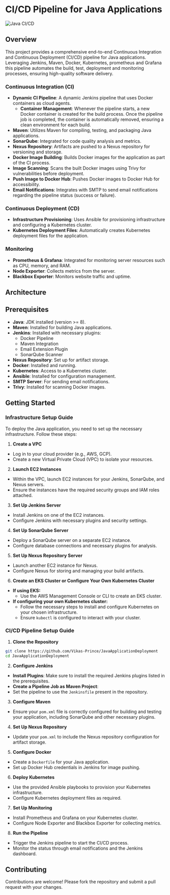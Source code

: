 # CI/CD Pipeline for Java Applications

![Java CI/CD](https://img.shields.io/badge/Java-CI/CD-blue.svg)

## Overview

This project provides a comprehensive end-to-end Continuous Integration and Continuous Deployment (CI/CD) pipeline for Java applications. Leveraging Jenkins, Maven, Docker, Kubernetes, prometheus and Grafana this pipeline automates the build, test, deployment and monitoring processes, ensuring high-quality software delivery.

### Continuous Integration (CI)

- **Dynamic CI Pipeline**: A dynamic Jenkins pipeline that uses Docker containers as cloud agents.
  - **Container Management**: Whenever the pipeline starts, a new Docker container is created for the build process. Once the pipeline job is completed, the container is automatically removed, ensuring a clean environment for each build.
- **Maven**: Utilizes Maven for compiling, testing, and packaging Java applications.
- **SonarQube**: Integrated for code quality analysis and metrics.
- **Nexus Repository**: Artifacts are pushed to a Nexus repository for versioning and storage.
- **Docker Image Building**: Builds Docker images for the application as part of the CI process.
- **Image Scanning**: Scans the built Docker images using Trivy for vulnerabilities before deployment.
- **Push Image to Docker Hub**: Pushes Docker images to Docker Hub for accessibility.
- **Email Notifications**: Integrates with SMTP to send email notifications regarding the pipeline status (success or failure).

### Continuous Deployment (CD)

- **Infrastructure Provisioning**: Uses Ansible for provisioning infrastructure and configuring a Kubernetes cluster.
- **Kubernetes Deployment Files**: Automatically creates Kubernetes deployment files for the application.

### Monitoring

- **Prometheus & Grafana**: Integrated for monitoring server resources such as CPU, memory, and RAM.
- **Node Exporter**: Collects metrics from the server.
- **Blackbox Exporter**: Monitors website traffic and uptime.

## Architecture

## Prerequisites

- **Java**: JDK installed (version >= 8).
- **Maven**: Installed for building Java applications.
- **Jenkins**: Installed with necessary plugins:
  - Docker Pipeline
  - Maven Integration
  - Email Extension Plugin
  - SonarQube Scanner
- **Nexus Repository**: Set up for artifact storage.
- **Docker**: Installed and running.
- **Kubernetes**: Access to a Kubernetes cluster.
- **Ansible**: Installed for configuration management.
- **SMTP Server**: For sending email notifications.
- **Trivy**: Installed for scanning Docker images.

## Getting Started

### Infrastructure Setup Guide

To deploy the Java application, you need to set up the necessary infrastructure. Follow these steps:

1. **Create a VPC**

- Log in to your cloud provider (e.g., AWS, GCP).
- Create a new Virtual Private Cloud (VPC) to isolate your resources.

2. **Launch EC2 Instances**

- Within the VPC, launch EC2 instances for your Jenkins, SonarQube, and Nexus servers.
- Ensure the instances have the required security groups and IAM roles attached.

3. **Set Up Jenkins Server**

- Install Jenkins on one of the EC2 instances.
- Configure Jenkins with necessary plugins and security settings.

4. **Set Up SonarQube Server**

- Deploy a SonarQube server on a separate EC2 instance.
- Configure database connections and necessary plugins for analysis.

5. **Set Up Nexus Repository Server**

- Launch another EC2 instance for Nexus.
- Configure Nexus for storing and managing your build artifacts.

6. **Create an EKS Cluster or Configure Your Own Kubernetes Cluster**

- **If using EKS:**
  - Use the AWS Management Console or CLI to create an EKS cluster.
- **If configuring your own Kubernetes cluster:**
  - Follow the necessary steps to install and configure Kubernetes on your chosen infrastructure.
  - Ensure `kubectl` is configured to interact with your cluster.

### CI/CD Pipeline Setup Guide

1. **Clone the Repository**

```bash
git clone https://github.com/Vikas-Prince/JavaApplicationDeployment
cd JavaApplicationDeployment
```

2. **Configure Jenkins**

- **Install Plugins**: Make sure to install the required Jenkins plugins listed in the prerequisites.
- **Create a Pipeline Job as Maven Project**:
- Set the pipeline to use the `Jenkinsfile` present in the repository.

3. **Configure Maven**

- Ensure your `pom.xml` file is correctly configured for building and testing your application, including SonarQube and other necessary plugins.

4. **Set Up Nexus Repository**

- Update your `pom.xml` to include the Nexus repository configuration for artifact storage.

5. **Configure Docker**

- Create a `Dockerfile` for your Java application.
- Set up Docker Hub credentials in Jenkins for image pushing.

6. **Deploy Kubernetes**

- Use the provided Ansible playbooks to provision your Kubernetes infrastructure.
- Configure Kubernetes deployment files as required.

7. **Set Up Monitoring**

- Install Prometheus and Grafana on your Kubernetes cluster.
- Configure Node Exporter and Blackbox Exporter for collecting metrics.

8. **Run the Pipeline**

- Trigger the Jenkins pipeline to start the CI/CD process.
- Monitor the status through email notifications and the Jenkins dashboard.

## Contributing

Contributions are welcome! Please fork the repository and submit a pull request with your changes.
